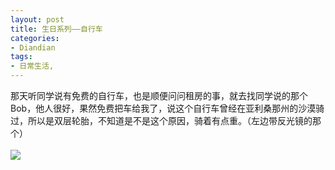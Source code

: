 ```yaml
---
layout: post
title: 生日系列——自行车
categories:
- Diandian
tags:
- 日常生活, 
---
```

那天听同学说有免费的自行车，也是顺便问问租房的事，就去找同学说的那个Bob，他人很好，果然免费把车给我了，说这个自行车曾经在亚利桑那州的沙漠骑过，所以是双层轮胎，不知道是不是这个原因，骑着有点重。（左边带反光镜的那个）
<br />
<br />
<img src="http://m1.img.srcdd.com/farm4/d/2012/0627/10/96D06E7FDFEACDB7E9F561441415DEA6_B500_900_500_375.JPEG" />
<br />